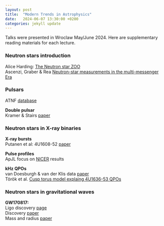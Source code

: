 ```yaml
---
layout: post
title:  "Modern Trends in Astrophysics"
date:   2024-06-07 13:30:00 +0200
categories: jekyll update
---
```


Talks were presented in Wroclaw May/June 2024. Here are supplementary reading materials for each lecture. 

### Neutron stars introduction
Alice Harding: [The Neutron star ZOO](https://arxiv.org/abs/1302.0869)  
Ascenzi, Graber & Rea [Neutron-star measurements in the multi-messenger Era](https://www.sciencedirect.com/science/article/pii/S0927650524000124)

### Pulsars	
 
ATNF [database](https://www.atnf.csiro.au/research/pulsar/psrcat/index.html) 

**Double pulsar**   
Kramer & Stairs [paper](https://ui.adsabs.harvard.edu/abs/2008ARA%26A..46..541K/abstract)

### Neutron stars in X-ray binaries

**X-ray bursts**  
Putanen et al: 4U1608-52 [paper](https://ui.adsabs.harvard.edu/abs/2014MNRAS.442.3777P/abstract) 

**Pulse profiles**  
ApJL focus on [NICER](https://iopscience.iop.org/journal/2041-8205/page/Focus_on_NICER_Constraints_on_the_Dense_Matter_Equation_of_State) results 

**kHz QPOs**  
van Doesburgh & van der Klis data [paper](https://ui.adsabs.harvard.edu/abs/2019MNRAS.490.5270V/abstract)  
Török et al. [Cusp torus model explaing 4U1636-53 QPOs](https://ui.adsabs.harvard.edu/abs/2016MNRAS.457L..19T/abstract)


### Neutron stars in gravitational waves
**GW170817:**  
Ligo discovery [page](https://www.ligo.org/detections/GW170817.php)  
Discovery [paper](https://journals.aps.org/prl/abstract/10.1103/PhysRevLett.119.161101)  
Mass and radius [paper](https://journals.aps.org/prl/abstract/10.1103/PhysRevLett.121.161101)  